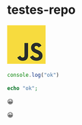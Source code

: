 # testes-repo
 
![logo](logo-javascript.gif)

```javascript
console.log("ok")
```

```php
echo "ok";
```

:grinning:

😀